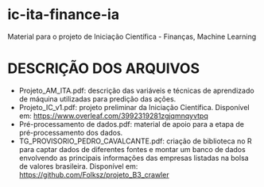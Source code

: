 # ic-ita-finance-ia
Material para o projeto de Iniciação Científica - Finanças, Machine Learning

# DESCRIÇÃO DOS ARQUIVOS
- Projeto_AM_ITA.pdf: descrição das variáveis e técnicas de aprendizado de máquina utilizadas para predição das ações.
- Projeto_IC_v1.pdf: projeto preliminar da Iniciação Científica. Disponível em: https://www.overleaf.com/3992319281zgjqmnqyvtpq
- Pré-processamento de dados.pdf: material de apoio para a etapa de pré-processamento dos dados.
- TG_PROVISORIO_PEDRO_CAVALCANTE.pdf: criação de biblioteca no R para captar dados de diferentes fontes e montar um banco de dados envolvendo as principais informações das empresas listadas na bolsa de valores brasileira. Disponível em: https://github.com/Folksz/projeto_B3_crawler
